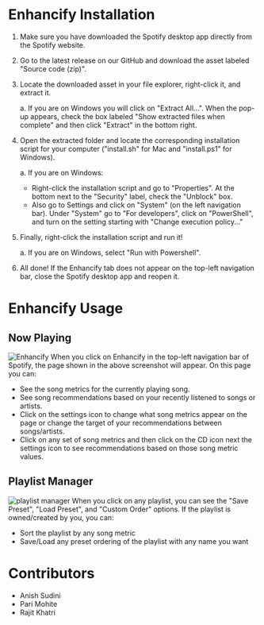 # Enhancify Installation

1. Make sure you have downloaded the Spotify desktop app directly from the Spotify website.
2. Go to the latest release on our GitHub and download the asset labeled "Source code (zip)".
3. Locate the downloaded asset in your file explorer, right-click it, and extract it.

    a. If you are on Windows you will click on "Extract All...". When the pop-up appears, check the box labeled "Show extracted files when complete" and then click "Extract" in the bottom right.
   
5. Open the extracted folder and locate the corresponding installation script for your computer ("install.sh" for Mac and "install.ps1" for Windows).

    a. If you are on Windows:

      - Right-click the installation script and go to "Properties". At the bottom next to the "Security" label, check the "Unblock" box.
      - Also go to Settings and click on "System" (on the left navigation bar). Under "System" go to "For developers", click on "PowerShell", and turn on the setting starting with "Change execution policy..."
        
7. Finally, right-click the installation script and run it!

    a. If you are on Windows, select "Run with Powershell".
   
9. All done! If the Enhancify tab does not appear on the top-left navigation bar, close the Spotify desktop app and reopen it.

# Enhancify Usage

## Now Playing
![Enhancify](https://github.com/user-attachments/assets/bca223ba-bfaa-48ce-9065-d7cc6fc7b576)
When you click on Enhancify in the top-left navigation bar of Spotify, the page shown in the above screenshot will appear. On this page you can:
- See the song metrics for the currently playing song.
- See song recommendations based on your recently listened to songs or artists.
- Click on the settings icon to change what song metrics appear on the page or change the target of your recommendations between songs/artists.
- Click on any set of song metrics and then click on the CD icon next the settings icon to see recommendations based on those song metric values.

## Playlist Manager
![playlist manager](https://github.com/user-attachments/assets/5d878ac5-63ca-4586-b6f9-1451cedfacc4)
When you click on any playlist, you can see the "Save Preset", "Load Preset", and "Custom Order" options. If the playlist is owned/created by you, you can:
- Sort the playlist by any song metric
- Save/Load any preset ordering of the playlist with any name you want

# Contributors
* Anish Sudini
* Pari Mohite
* Rajit Khatri
